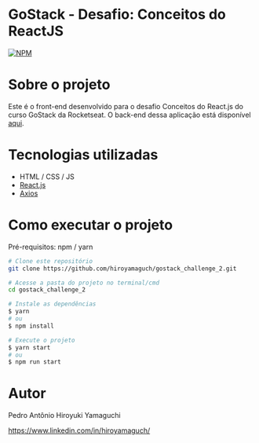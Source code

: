 # GoStack - Desafio: Conceitos do ReactJS
[![NPM](https://img.shields.io/npm/l/react)](https://github.com/hiroyamaguch/gostack_challenge_2/blob/master/LICENSE)

# Sobre o projeto
Este é o front-end desenvolvido para o desafio Conceitos do React.js do curso GoStack da Rocketseat. O back-end dessa aplicação está disponível [aqui](https://github.com/hiroyamaguch/gostack_challenge_1).

# Tecnologias utilizadas
- HTML / CSS / JS
- [React.js](https://pt-br.reactjs.org/)
- [Axios](https://github.com/axios/axios)

# Como executar o projeto
Pré-requisitos: npm / yarn

```bash
# Clone este repositório
git clone https://github.com/hiroyamaguch/gostack_challenge_2.git

# Acesse a pasta do projeto no terminal/cmd
cd gostack_challenge_2

# Instale as dependências
$ yarn
# ou
$ npm install

# Execute o projeto
$ yarn start
# ou
$ npm run start
```

# Autor
Pedro Antônio Hiroyuki Yamaguchi

https://www.linkedin.com/in/hiroyamaguch/
